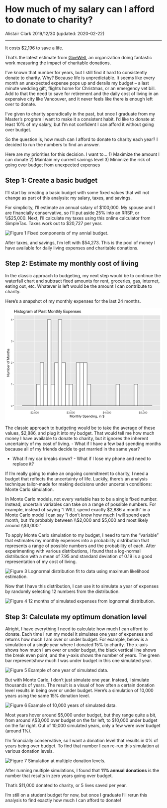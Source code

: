 How much of my salary can I afford to donate to charity?
================
Alistair Clark
2019/12/30 (updated: 2020-02-22)

-----

It costs $2,196 to save a life.

That’s the latest estimate from
[GiveWell](https://www.givewell.org/giving101#footnote1_1dmjnp5), an
organization doing fantastic work measuring the impact of charitable
donations.

I’ve known that number for years, but I still find it hard to
consistently donate to charity. Why? Because life is unpredictable. It
seems like every month an unexpected expense pops up and derails my
budget – a last minute wedding gift, flights home for Christmas, or an
emergency vet bill. Add to that the need to save for retirement and the
daily cost of living in an expensive city like Vancouver, and it never
feels like there is enough left over to donate.

I’ve given to charity sporadically in the past, but once I graduate from
my Master’s program I want to make it a consistent habit. I’d like to
donate at least 10% of my salary, but I’m not confident I can afford it
without going over budget.

So the question is, how much can I afford to donate to charity each
year? I decided to run the numbers to find an answer.

Here are my priorities for this decision. I want to… 1) Maximize the
amount I can donate 2) Maintain my current savings level 3) Minimize the
risk of going over budget from unexpected expenses

## Step 1: Create a basic budget

I’ll start by creating a basic budget with some fixed values that will
not change as part of this analysis: my salary, taxes, and savings.

For simplicity, I’ll estimate an annual salary of $100,000. My spouse
and I are financially conservative, so I’ll put aside 25% into an RRSP,
or \\$25,000. Next, I’ll calculate my taxes using this online calculator
from SimpleTax. Taxes work out to $20,727 per year.

![Figure 1 Fixed components of my annial
budget.](../figs/budget_waterfall.png)

After taxes, and savings, I’m left with $54,273. This is the pool of
money I have available for daily living expenses and charitable
donations.

## Step 2: Estimate my monthly cost of living

In the classic approach to budgeting, my next step would be to continue
the waterfall chart and subtract fixed amounts for rent, groceries, gas,
internet, eating out, etc. Whatever is left would be the amount I can
contribute to charity.

Here’s a snapshot of my monthly expenses for the last 24 months.

![Figure 2 Histogram of past expenses.](../figs/histogram.png)

The classic approach to budgeting would be to take the average of these
values, $2,886, and plug it into my budget. That would tell me how much
money I have available to donate to charity, but it ignores the inherent
uncertainty of my cost of living. - What if I have a few bad spending
months because all of my friends decide to get married in the same year?
- What if my car breaks down? - What if I lose my phone and need to
replace it?

If I’m really going to make an ongoing commitment to charity, I need a
budget that reflects the uncertainty of life. Luckily, there’s an
analysis technique tailor-made for making decisions under uncertain
conditions: Monte Carlo simulation.

In Monte Carlo models, not every variable has to be a single fixed
number. Instead, uncertain variables can take on a range of possible
numbers. For example, instead of saying “I WILL spend exactly $2,886 a
month” in a Monte Carlo model I can say “I don’t know how much I will
spend each month, but it’s probably between \\$2,000 and $5,000 and most
likely around \\$3,000.”

To apply Monte Carlo simulation to my budget, I need to turn the
“variable” that estimates my monthly expenses into a probability
distribution that represents a range of possible numbers and the
probability of each. After experimenting with various distributions, I
found that a log-normal distribution with a mean of 7.95 and standard
deviation of 0.19 is a good representation of my cost of living.

![Figure 3 Lognormal distribution fit to data using maximum likelihood
estimation.](../figs/distribution.png)

Now that I have this distribution, I can use it to simulate a year of
expenses by randomly selecting 12 numbers from the distribution.

![Figure 4 12 months of simulated expenses from lognormal
distribution.](../figs/simulation.png)

## Step 3: Calculate my optimum donation level

Alright, I have everything I need to calculate how much I can afford to
donate. Each time I run my model it simulates one year of expenses and
returns how much I am over or under budget. For example, below is a
simulation of a single year where I donated 15% to charity. The x-axis
shows how much I am over or under budget, the black vertical line shows
the break even point, and the y-axis shows the number of years. The
green bar representshow much I was under budget in this one simulated
year.

![Figure 5 Example of one year of simulated
data.](../figs/sim_one-year.png)

But with Monte Carlo, I don’t just simulate one year. Instead, I
simulate thousands of years. The result is a visual of how often a
certain donation level results in being over or under budget. Here’s a
simulation of 10,000 years using the same 15% donation level.

![Figure 6 Example of 10,000 years of simulated
data.](../figs/sim_full.png)

Most years hover around $5,000 under budget, but they range quite a bit,
from around \\$3,000 over budget on the far left, to $10,000 under
budget on the far right. Out of 10,000 simulated years, only a few were
over budget (around 1%).

I’m financially conservative, so I want a donation level that results in
0% of years being over budget. To find that number I can re-run this
simulation at various donation levels.

![Figure 7 Simulation at multiple donation
levels.](../figs/sim_facet.png)

After running multiple simulations, I found that **11% annual
donations** is the number that results in zero years going over budget.

That’s $11,000 donated to charity, or 5 lives saved per year.

I’m still on a student budget for now, but once I graduate I’ll rerun
this analysis to find exactly how much I can afford to donate\!
